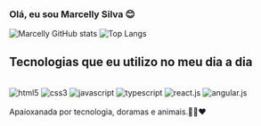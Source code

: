### Olá, eu sou Marcelly Silva 😊

![Marcelly GitHub stats](https://github-readme-stats.vercel.app/api?username=Marcellyz&show_icons=true&theme=synthwave)
![Top Langs](https://github-readme-stats.vercel.app/api/top-langs/?username=Marcellyz&layout=compact)
## Tecnologias que eu utilizo no meu dia a dia
<div>
  <br>
  <img align="inline_block" alt="html5" src="https://img.shields.io/badge/HTML5-E34F26?style=for-the-badge&logo=html5&logoColor=white"/>
  <img align="inline_block" alt="css3" src="https://img.shields.io/badge/CSS3-1572B6?style=for-the-badge&logo=css3&logoColor=white"/>
  <img align="inline_block" alt="javascript" src="https://img.shields.io/badge/JavaScript-F7DF1E?style=for-the-badge&logo=javascript&logoColor=black"/>
  <img align="inline_block" alt="typescript" src="https://img.shields.io/badge/TypeScript-007ACC?style=for-the-badge&logo=typescript&logoColor=white"/>
  <img align="inline_block" alt="react.js" src="https://img.shields.io/badge/React-20232A?style=for-the-badge&logo=react&logoColor=61DAFB"/>
  <img align="inline_block" alt="angular.js" src="https://img.shields.io/badge/Angular-DD0031?style=for-the-badge&logo=angular&logoColor=white"/>
</div><br>
Apaioxanada por tecnologia, doramas e animais.🫰🐻❤️

